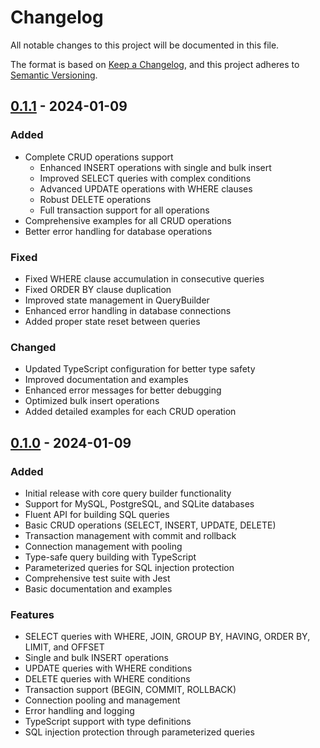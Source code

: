 # Changelog

All notable changes to this project will be documented in this file.

The format is based on [Keep a Changelog](https://keepachangelog.com/en/1.0.0/),
and this project adheres to [Semantic Versioning](https://semver.org/spec/v2.0.0.html).

## [0.1.1] - 2024-01-09

### Added
- Complete CRUD operations support
  * Enhanced INSERT operations with single and bulk insert
  * Improved SELECT queries with complex conditions
  * Advanced UPDATE operations with WHERE clauses
  * Robust DELETE operations
  * Full transaction support for all operations
- Comprehensive examples for all CRUD operations
- Better error handling for database operations

### Fixed
- Fixed WHERE clause accumulation in consecutive queries
- Fixed ORDER BY clause duplication
- Improved state management in QueryBuilder
- Enhanced error handling in database connections
- Added proper state reset between queries

### Changed
- Updated TypeScript configuration for better type safety
- Improved documentation and examples
- Enhanced error messages for better debugging
- Optimized bulk insert operations
- Added detailed examples for each CRUD operation

## [0.1.0] - 2024-01-09

### Added
- Initial release with core query builder functionality
- Support for MySQL, PostgreSQL, and SQLite databases
- Fluent API for building SQL queries
- Basic CRUD operations (SELECT, INSERT, UPDATE, DELETE)
- Transaction management with commit and rollback
- Connection management with pooling
- Type-safe query building with TypeScript
- Parameterized queries for SQL injection protection
- Comprehensive test suite with Jest
- Basic documentation and examples

### Features
- SELECT queries with WHERE, JOIN, GROUP BY, HAVING, ORDER BY, LIMIT, and OFFSET
- Single and bulk INSERT operations
- UPDATE queries with WHERE conditions
- DELETE queries with WHERE conditions
- Transaction support (BEGIN, COMMIT, ROLLBACK)
- Connection pooling and management
- Error handling and logging
- TypeScript support with type definitions
- SQL injection protection through parameterized queries

[0.1.1]: https://github.com/kurumelih/queryforge/releases/tag/v0.1.1
[0.1.0]: https://github.com/kurumelih/queryforge/releases/tag/v0.1.0 